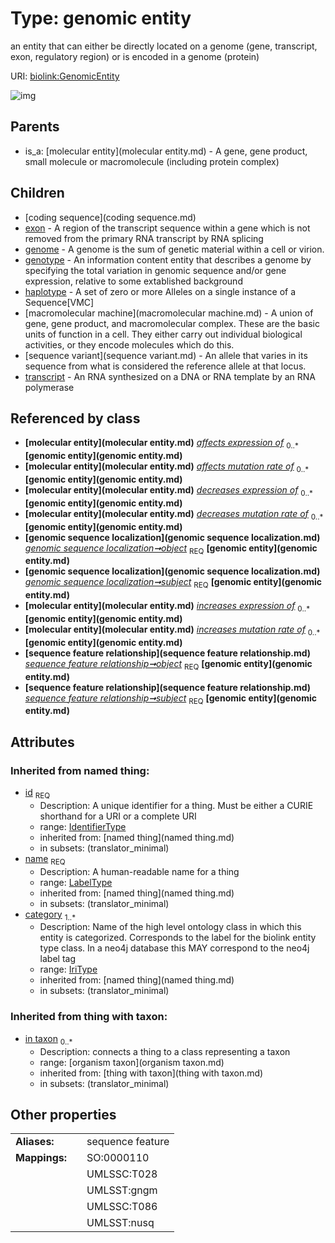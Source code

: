 
# Type: genomic entity


an entity that can either be directly located on a genome (gene, transcript, exon, regulatory region) or is encoded in a genome (protein)

URI: [biolink:GenomicEntity](https://w3id.org/biolink/vocab/GenomicEntity)


![img](http://yuml.me/diagram/nofunky;dir:TB/class/\[OrganismTaxon]<in%20taxon(i)%200..*-%20\[GenomicEntity|id(i):identifier_type;name(i):label_type;category(i):iri_type%20%2B],%20\[GenomicSequenceLocalization]-%20object%201..1>\[GenomicEntity],%20\[GenomicSequenceLocalization]-%20subject%201..1>\[GenomicEntity],%20\[SequenceFeatureRelationship]-%20object%201..1>\[GenomicEntity],%20\[SequenceFeatureRelationship]-%20subject%201..1>\[GenomicEntity],%20\[GenomicEntity]^-\[Transcript],%20\[GenomicEntity]^-\[SequenceVariant],%20\[GenomicEntity]^-\[MacromolecularMachine],%20\[GenomicEntity]^-\[Haplotype],%20\[GenomicEntity]^-\[Genotype],%20\[GenomicEntity]^-\[Genome],%20\[GenomicEntity]^-\[Exon],%20\[GenomicEntity]^-\[CodingSequence],%20\[MolecularEntity]^-\[GenomicEntity])

## Parents

 *  is_a: [molecular entity](molecular entity.md) - A gene, gene product, small molecule or macromolecule (including protein complex)

## Children

 * [coding sequence](coding sequence.md)
 * [exon](exon.md) - A region of the transcript sequence within a gene which is not removed from the primary RNA transcript by RNA splicing
 * [genome](genome.md) - A genome is the sum of genetic material within a cell or virion.
 * [genotype](genotype.md) - An information content entity that describes a genome by specifying the total variation in genomic sequence and/or gene expression, relative to some extablished background
 * [haplotype](haplotype.md) - A set of zero or more Alleles on a single instance of a Sequence[VMC]
 * [macromolecular machine](macromolecular machine.md) - A union of gene, gene product, and macromolecular complex. These are the basic units of function in a cell. They either carry out individual biological activities, or they encode molecules which do this.
 * [sequence variant](sequence variant.md) - An allele that varies in its sequence from what is considered the reference allele at that locus.
 * [transcript](transcript.md) - An RNA synthesized on a DNA or RNA template by an RNA polymerase

## Referenced by class

 *  **[molecular entity](molecular entity.md)** *[affects expression of](affects_expression_of.md)*  <sub>0..*</sub>  **[genomic entity](genomic entity.md)**
 *  **[molecular entity](molecular entity.md)** *[affects mutation rate of](affects_mutation_rate_of.md)*  <sub>0..*</sub>  **[genomic entity](genomic entity.md)**
 *  **[molecular entity](molecular entity.md)** *[decreases expression of](decreases_expression_of.md)*  <sub>0..*</sub>  **[genomic entity](genomic entity.md)**
 *  **[molecular entity](molecular entity.md)** *[decreases mutation rate of](decreases_mutation_rate_of.md)*  <sub>0..*</sub>  **[genomic entity](genomic entity.md)**
 *  **[genomic sequence localization](genomic sequence localization.md)** *[genomic sequence localization➞object](genomic_sequence_localization_object.md)*  <sub>REQ</sub>  **[genomic entity](genomic entity.md)**
 *  **[genomic sequence localization](genomic sequence localization.md)** *[genomic sequence localization➞subject](genomic_sequence_localization_subject.md)*  <sub>REQ</sub>  **[genomic entity](genomic entity.md)**
 *  **[molecular entity](molecular entity.md)** *[increases expression of](increases_expression_of.md)*  <sub>0..*</sub>  **[genomic entity](genomic entity.md)**
 *  **[molecular entity](molecular entity.md)** *[increases mutation rate of](increases_mutation_rate_of.md)*  <sub>0..*</sub>  **[genomic entity](genomic entity.md)**
 *  **[sequence feature relationship](sequence feature relationship.md)** *[sequence feature relationship➞object](sequence_feature_relationship_object.md)*  <sub>REQ</sub>  **[genomic entity](genomic entity.md)**
 *  **[sequence feature relationship](sequence feature relationship.md)** *[sequence feature relationship➞subject](sequence_feature_relationship_subject.md)*  <sub>REQ</sub>  **[genomic entity](genomic entity.md)**

## Attributes


### Inherited from named thing:

 * [id](id.md)  <sub>REQ</sub>
    * Description: A unique identifier for a thing. Must be either a CURIE shorthand for a URI or a complete URI
    * range: [IdentifierType](type/IdentifierType.md)
    * inherited from: [named thing](named thing.md)
    * in subsets: (translator_minimal)
 * [name](name.md)  <sub>REQ</sub>
    * Description: A human-readable name for a thing
    * range: [LabelType](type/LabelType.md)
    * inherited from: [named thing](named thing.md)
    * in subsets: (translator_minimal)
 * [category](category.md)  <sub>1..*</sub>
    * Description: Name of the high level ontology class in which this entity is categorized. Corresponds to the label for the biolink entity type class. In a neo4j database this MAY correspond to the neo4j label tag
    * range: [IriType](type/IriType.md)
    * inherited from: [named thing](named thing.md)
    * in subsets: (translator_minimal)

### Inherited from thing with taxon:

 * [in taxon](in_taxon.md)  <sub>0..*</sub>
    * Description: connects a thing to a class representing a taxon
    * range: [organism taxon](organism taxon.md)
    * inherited from: [thing with taxon](thing with taxon.md)
    * in subsets: (translator_minimal)

## Other properties

|  |  |  |
| --- | --- | --- |
| **Aliases:** | | sequence feature |
| **Mappings:** | | SO:0000110 |
|  | | UMLSSC:T028 |
|  | | UMLSST:gngm |
|  | | UMLSSC:T086 |
|  | | UMLSST:nusq |

